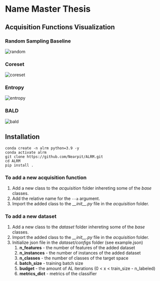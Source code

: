 # Name Master Thesis

## Acquisition Functions Visualization

### Random Sampling Baseline

![random](https://github.com/Nearpit/ALRM/blob/main/entropy.gif)

### Coreset

![coreset](https://github.com/Nearpit/ALRM/blob/main/coreset.gif)

### Entropy

![entropy](https://github.com/Nearpit/ALRM/blob/main/entropy.gif)

### BALD

![bald](https://github.com/Nearpit/ALRM/blob/main/bald.gif)

## Installation

```
conda create -n alrm python=3.9 -y
conda activate alrm  
git clone https://github.com/Nearpit/ALRM.git
cd ALRM
pip install .
```

### To add a new acquisition function

1. Add a new class to the _acquisition_ folder inhereting some of the _base_ classes.
2. Add the relative name for the `--a` argument.
3. Import the added class to the _\_\_init\_\_.py_ file in the _acquisition_ folder.

### To add a new dataset

1. Add a new class to the _dataset_ folder inhereting some of the _base_ classes.
2. Import the added class to the _\_\_init\_\_.py_ file in the _acquisition_ folder.
3. Initialize json file in the _dataset/configs_ folder (see example.json)
   1. __n_features__ - the number of features of the added dataset
   2. __n_instances__ - the number of instances of the added dataset
   3. __n_classes__ - the number of classes of the target space
   4. __batch_size__ - training batch size
   5. __budget__ - the amount of AL iterations (0 < x < train_size - n_labeled)
   6. __metrics_dict__ - metrics of the classifier
